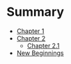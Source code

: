 # Summary

- [Chapter 1](./chapter_1.md)
- [Chapter 2](./chapter_2.md)
  - [Chapter 2.1](./subdir/chapter_2.1md)
- [New Beginnings](./chapter_3/new_beginning)

  
